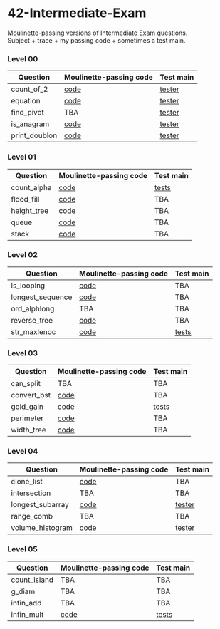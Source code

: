 # 42-Intermediate-Exam
Moulinette-passing versions of Intermediate Exam questions.<br>Subject + trace + my passing code + sometimes a test main.

### Level 00
| Question      | Moulinette-passing code        | Test main
| ------------- | ------------------------------ | ----------------
| count_of_2    | [code](./0-count_of_2/mine)    | [tester](./0-count_of_2/tester)
| equation      | [code](./0-equation/mine)      | [tester](./0-equation/tester)
| find_pivot    | TBA                            | [tester](./0-find_pivot/tester)
| is_anagram    | [code](./0-is_anagram/mine)    | [tester](./0-is_anagram/tester)
| print_doublon | [code](./0-print_doublon/mine) | [tester](./0-print_doublon/tester)

### Level 01
| Question    | Moulinette-passing code      | Test main
| ----------- | ---------------------------- | ----------------
| count_alpha | [code](./1-count_alpha/mine) | [tests](./1-count_alpha/tester)
| flood_fill  | [code](./1-flood_fill/mine)  | TBA
| height_tree | [code](./1-height_tree/mine) | TBA
| queue       | [code](./1-queue/mine)       | TBA
| stack       | [code](./1-stack/mine)       | TBA

### Level 02
| Question         | Moulinette-passing code           | Test main
| ---------------- | --------------------------------- | ----------------
| is_looping       | [code](./2-is_looping/mine)       | TBA
| longest_sequence | [code](./2-longest_sequence/mine) | TBA
| ord_alphlong     | TBA                               | TBA
| reverse_tree     | [code](./2-reverse_tree/mine)     | TBA
| str_maxlenoc     | [code](./2-str_maxlenoc/mine)     | [tests](./2-str_maxlenoc/tester)

### Level 03
| Question    | Moulinette-passing code      | Test main
| ----------- | ---------------------------- | ----------------
| can_split   | TBA                          | TBA
| convert_bst | [code](./3-convert_bst/mine) | TBA
| gold_gain   | [code](./3-gold_gain/mine)   | [tests](./3-gold_gain/tester)
| perimeter   | [code](./3-perimeter/mine)   | TBA
| width_tree  | [code](./3-width_tree/mine)  | TBA

### Level 04
| Question         | Moulinette-passing code           | Test main
| ---------------- | --------------------------------- | ----------------
| clone_list       | [code](./4-clone_list/mine)       | TBA
| intersection     | TBA                               | TBA
| longest_subarray | [code](./4-longest_subarray/mine) | [tester](./4-longest_subarray/tester)
| range_comb       | TBA                               | TBA
| volume_histogram | [code](./4-volume_histogram/mine) | [tester](./4-volume_histogram/tester)

### Level 05
| Question     | Moulinette-passing code      | Test main
| ------------ | ---------------------------- | ----------------
| count_island | TBA                          | TBA
| g_diam       | TBA                          | TBA
| infin_add    | TBA                          | TBA
| infin_mult   | [code](./5-infin_mult/mine)  | [tests](./5-infin_mult/tester)
